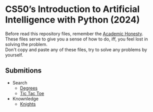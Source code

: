 # CS50’s Introduction to Artificial Intelligence with Python (2024)

Before read this repository files, remember the [Academic Honesty](https://cs50.harvard.edu/x/honesty/).\
These files serve to give you a sense of how to do, iff, you feel lost in solving the problem.\
Don't copy and paste any of these files, try to solve any problems by yourself.

## Submitions

* Search
    * [Degrees](week0/degrees/degrees.py)
    * [Tic Tac Toe](week0/tictactoe/tictactoe.py)
* Knownledge
    * [Knights](week1/knights/puzzle.py)
